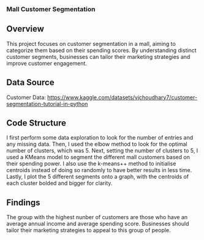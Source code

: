 ### Mall Customer Segmentation

## Overview
This project focuses on customer segmentation in a mall, aiming to categorize them based on their spending scores. By understanding distinct customer segments, businesses can tailor their marketing strategies and improve customer engagement.

## Data Source
Customer Data: https://www.kaggle.com/datasets/vjchoudhary7/customer-segmentation-tutorial-in-python

## Code Structure
I first perform some data exploration to look for the number of entries and any missing data. Then, I used the elbow method to look for the optimal number of clusters, which was 5. Next, setting the number of clusters to 5, I used a KMeans model to segment the different mall customers based on their spending power. I also use the k-means++ method to initialise centroids instead of doing so randomly to have better results in less time. Lastly, I plot the 5 different segments onto a graph, with the centroids of each cluster bolded and bigger for clarity.

## Findings
The group with the highest nunber of customers are those who have an average annual income and average spending score. Businesses should tailor their marketing strategies to appeal to this group of people.

